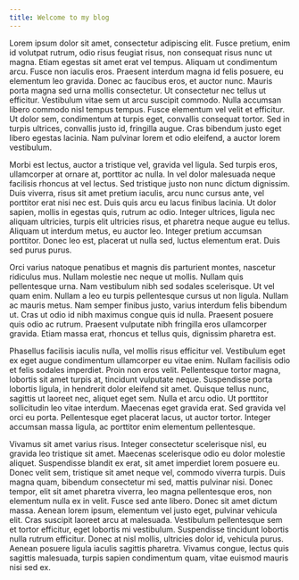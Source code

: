 ```yaml
---
title: Welcome to my blog
---
```

Lorem ipsum dolor sit amet, consectetur adipiscing elit. Fusce pretium, enim id volutpat rutrum, odio risus feugiat risus, non consequat risus nunc ut magna. Etiam egestas sit amet erat vel tempus. Aliquam ut condimentum arcu. Fusce non iaculis eros. Praesent interdum magna id felis posuere, eu elementum leo gravida. Donec ac faucibus eros, et auctor nunc. Mauris porta magna sed urna mollis consectetur. Ut consectetur nec tellus ut efficitur. Vestibulum vitae sem ut arcu suscipit commodo. Nulla accumsan libero commodo nisl tempus tempus. Fusce elementum vel velit et efficitur. Ut dolor sem, condimentum at turpis eget, convallis consequat tortor. Sed in turpis ultrices, convallis justo id, fringilla augue. Cras bibendum justo eget libero egestas lacinia. Nam pulvinar lorem et odio eleifend, a auctor lorem vestibulum.

Morbi est lectus, auctor a tristique vel, gravida vel ligula. Sed turpis eros, ullamcorper at ornare at, porttitor ac nulla. In vel dolor malesuada neque facilisis rhoncus at vel lectus. Sed tristique justo non nunc dictum dignissim. Duis viverra, risus sit amet pretium iaculis, arcu nunc cursus ante, vel porttitor erat nisi nec est. Duis quis arcu eu lacus finibus lacinia. Ut dolor sapien, mollis in egestas quis, rutrum ac odio. Integer ultrices, ligula nec aliquam ultricies, turpis elit ultricies risus, et pharetra neque augue eu tellus. Aliquam ut interdum metus, eu auctor leo. Integer pretium accumsan porttitor. Donec leo est, placerat ut nulla sed, luctus elementum erat. Duis sed purus purus.

Orci varius natoque penatibus et magnis dis parturient montes, nascetur ridiculus mus. Nullam molestie nec neque ut mollis. Nullam quis pellentesque urna. Nam vestibulum nibh sed sodales scelerisque. Ut vel quam enim. Nullam a leo eu turpis pellentesque cursus ut non ligula. Nullam ac mauris metus. Nam semper finibus justo, varius interdum felis bibendum ut. Cras ut odio id nibh maximus congue quis id nulla. Praesent posuere quis odio ac rutrum. Praesent vulputate nibh fringilla eros ullamcorper gravida. Etiam massa erat, rhoncus et tellus quis, dignissim pharetra est.

Phasellus facilisis iaculis nulla, vel mollis risus efficitur vel. Vestibulum eget ex eget augue condimentum ullamcorper eu vitae enim. Nullam facilisis odio et felis sodales imperdiet. Proin non eros velit. Pellentesque tortor magna, lobortis sit amet turpis at, tincidunt vulputate neque. Suspendisse porta lobortis ligula, in hendrerit dolor eleifend sit amet. Quisque tellus nunc, sagittis ut laoreet nec, aliquet eget sem. Nulla et arcu odio. Ut porttitor sollicitudin leo vitae interdum. Maecenas eget gravida erat. Sed gravida vel orci eu porta. Pellentesque eget placerat lacus, ut auctor tortor. Integer accumsan massa ligula, ac porttitor enim elementum pellentesque.

Vivamus sit amet varius risus. Integer consectetur scelerisque nisl, eu gravida leo tristique sit amet. Maecenas scelerisque odio eu dolor molestie aliquet. Suspendisse blandit ex erat, sit amet imperdiet lorem posuere eu. Donec velit sem, tristique sit amet neque vel, commodo viverra turpis. Duis magna quam, bibendum consectetur mi sed, mattis pulvinar nisi. Donec tempor, elit sit amet pharetra viverra, leo magna pellentesque eros, non elementum nulla ex in velit. Fusce sed ante libero. Donec sit amet dictum massa. Aenean lorem ipsum, elementum vel justo eget, pulvinar vehicula elit. Cras suscipit laoreet arcu at malesuada. Vestibulum pellentesque sem et tortor efficitur, eget lobortis mi vestibulum. Suspendisse tincidunt lobortis nulla rutrum efficitur. Donec at nisl mollis, ultricies dolor id, vehicula purus. Aenean posuere ligula iaculis sagittis pharetra. Vivamus congue, lectus quis sagittis malesuada, turpis sapien condimentum quam, vitae euismod mauris nisi sed ex.
